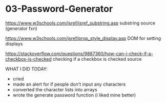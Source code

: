 # 03-Password-Generator

https://www.w3schools.com/jsref/jsref_substring.asp substring source (generator fxn)

https://www.w3schools.com/jsref/prop_style_display.asp DOM for setting displays

https://stackoverflow.com/questions/9887360/how-can-i-check-if-a-checkbox-is-checked checking if a checkbox is checked source


WHAT I DID TODAY:
- cried
- made an alert for if people don't input any characters
- converted the character lists into arrays
- wrote the generate password function (i liked mine better)